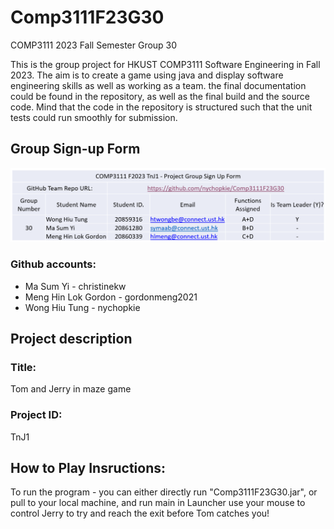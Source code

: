 # Comp3111F23G30
COMP3111 2023 Fall Semester Group 30

This is the group project for HKUST COMP3111 Software Engineering in Fall 2023. The aim is to create a game using java and display software engineering skills as well as working as a team. the final documentation could be found in the repository, as well as the final build and the source code. Mind that the code in the repository is structured such that the unit tests could run smoothly for submission.

## Group Sign-up Form

![The Group Formation form](Group_formation_form.png)

### Github accounts:
* Ma Sum Yi - christinekw
* Meng Hin Lok Gordon - gordonmeng2021
* Wong Hiu Tung - nychopkie

## Project description
### Title: 
Tom and Jerry in maze game

### Project ID:
TnJ1

## How to Play Insructions:
To run the program - you can either directly run "Comp3111F23G30.jar", or pull to your local machine, and run main in Launcher
use your mouse to control Jerry to try and reach the exit before Tom catches you!

